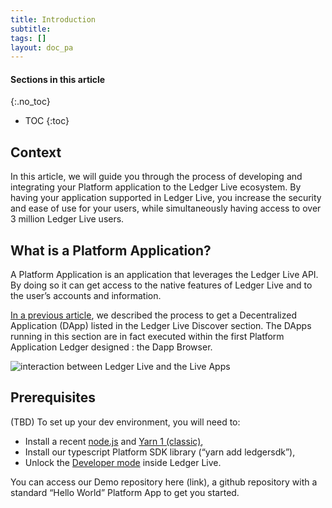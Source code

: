 ```yaml
---
title: Introduction
subtitle:
tags: []
layout: doc_pa
---
```


#### Sections in this article
{:.no_toc}
* TOC
{:toc}

## Context


In this article, we will guide you through the process of developing and integrating your Platform application to the Ledger Live ecosystem. By having your application supported in Ledger Live, you increase the security and ease of use for your users, while simultaneously having access to over 3 million Ledger Live users.

## What is a Platform Application?

A Platform Application is an application that leverages the Ledger Live API. By doing so it can get access to the native features of Ledger Live and to the user’s accounts and information.

[In a previous article](https://developers.ledger.com/docs/dapp/introduction/), we described the process to get a Decentralized Application (DApp) listed in the Ledger Live Discover section. The DApps running in this section are in fact executed within the first Platform Application Ledger designed : the Dapp Browser.

![interaction between Ledger Live and the Live Apps](../images/ledger_live_interaction_live_apps.png "interaction between Ledger Live and the Live Apps")

## Prerequisites

(TBD) To set up your dev environment, you will need to:
- Install a recent [node.js](https://nodejs.org/) and [Yarn 1 (classic)](https://classic.yarnpkg.com/lang/en/),
- Install our typescript Platform SDK library (“yarn add ledgersdk”),
- Unlock the [Developer mode](../developer-mode) inside Ledger Live.

You can access our Demo repository here (link), a github repository with a standard “Hello World” Platform App to get you started.

